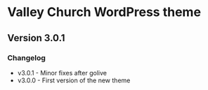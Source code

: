 # Valley Church WordPress theme
## Version 3.0.1

### Changelog
* v3.0.1 - Minor fixes after golive
* v3.0.0 - First version of the new theme